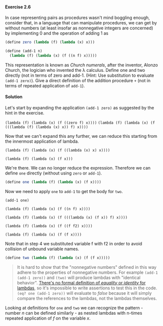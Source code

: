 ﻿#### Exercise 2.6
In case representing pairs as procedures wasn't mind boggling enough, consider that, in a language that can manipulate procedures, we can get by without numbers (at least insofar as nonnegative integers are concerned) by implementing 0 and the operation of adding 1 as

```scheme
(define zero (lambda (f) (lambda (x) x)))

(define (add-1 n)
  (lambda (f) (lambda (x) (f ((n f) x)))))
  ```
This representation is known as *Church numerals*, after the inventor, Alonzo Church, the logician who invented the λ calculus.
Define one and two directly (not in terms of zero and add-1. (Hint: Use substitution to evaluate `(add-1 zero)`). Give a direct definition of the addition procedure `+` (not in terms of repeated application of `add-1`).

#### Solution
Let's start by expanding the application `(add-1 zero)` as suggested by the hint in the exercise.

`(lambda (f) (lambda (x) (f ((zero f) x))))`
`(lambda (f) (lambda (x) (f (((lambda (f) (lambda (x) x)) f) x))))`

Now that we can't expand this any further, we can reduce this starting from the innermost application of lambda.

`(lambda (f) (lambda (x) (f ((lambda (x) x) x))))`

`(lambda (f) (lambda (x) (f x)))`

We're there. We can no longer reduce the expression. Therefore we can define `one` directly (without using `zero` or `add-1`).
```scheme
(define one (lambda (f) (lambda (x) (f x))))
  ```
Now we need to apply `one` to `add-1` to get the body for `two`.

`(add-1 one)`

`(lambda (f) (lambda (x) (f ((n f) x))))`

`(lambda (f) (lambda (x) (f (((lambda (x) (f x)) f) x))))`

`(lambda (f) (lambda (x) (f ((f f2) x))))`

`(lambda (f) (lambda (x) (f (f x))))`

Note that in step 4 we substituted variable f with f2 in order to avoid collision of unbound variable names.
```scheme
(define two (lambda (f) (lambda (x) (f (f x)))))
```

> It is hard to show that the "nonnegative numbers" defined in this way adhere to the properties of nonnegative numbers. For example `(add-1 (add-1 zero))` and `(two)` will produce lambdas with "identical behavior". [There's no formal definition of *equality* or *identity* for lambdas](https://stackoverflow.com/questions/33883671/how-to-test-if-two-functions-are-the-same),  so it's impossible to write assertions to test this in the code. `(eq? one (add-1 zero))` will evaluate to *false* because it will simply compare the references to the lambdas, not the lambdas themselves.

Looking at definitions for `one` and `two` we can recognize the pattern - number *n* can be defined similarly - as nested lambdas with n-times repeated application of *f* on the variable *x*.
